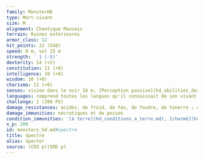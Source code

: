 ```yaml
---
family: MonsterHD
type: Mort-vivant
size: M
alignment: Chaotique Mauvais
terrain: Ruines extérieures
armor_class: 12
hit_points: 22 (5d8)
speed: 0 m, vol 15 m
strength: ' 1 (-5)'
dexterity: 14 (+2)
constitution: 11 (+0)
intelligence: 10 (+0)
wisdom: 10 (+0)
charisma: 11 (+0)
senses: vision dans le noir 18 m, [Perception passive](hd_abilities_dexterity_perception_passive.md) 10
languages: comprend toutes les langues qu'il connaissait de son vivant mais ne peut pas parler
challenge: 1 (200 PX)
damage_resistances: acides, de froid, de feu, de foudre, de tonerre ; contondants, perforants et tranchants infligés par des attaques non-magiques
damage_immunities: nécrotiques et de poison
condition_immunities: '[à terre](hd_conditions_a_terre.md), [charmé](hd_conditions_charme.md), [entravé](hd_conditions_entrave.md), [empoigné](hd_conditions_empoigne.md), [empoisonné](hd_conditions_empoisonne.md), [épuisé](hd_conditions_fatigue_et_epuisement.md), [inconscient](hd_conditions_inconscient.md), [paralysé](hd_conditions_paralyse.md), [pétrifié](hd_conditions_petrifie.md)'
x_p: 200
id: monsters_hd.md#spectre
title: Spectre
alias: Specter
source: (CEO p)(SRD p)
---
```


